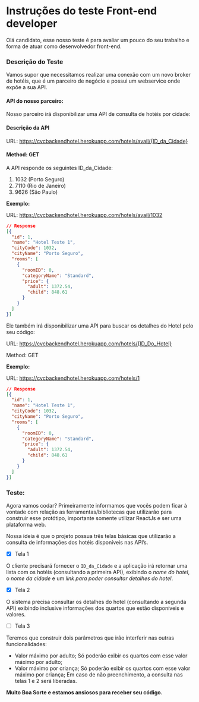 # Instruções do teste Front-end developer

Olá candidato, esse nosso teste é para avaliar um pouco do seu trabalho e forma de atuar como desenvolvedor front-end.

### Descrição do Teste

Vamos supor que necessitamos realizar uma conexão com um novo broker de hotéis, que é um parceiro de negócio e possui um webservice onde expõe a sua API.

#### API do nosso parceiro:

Nosso parceiro irá disponibilizar uma API de consulta de hotéis por cidade:

#### Descrição da API

URL: https://cvcbackendhotel.herokuapp.com/hotels/avail/{ID_da_Cidade}

#### Method: GET

A API responde os seguintes ID_da_Cidade:

1.	1032 (Porto Seguro)
2.	7110 (Rio de Janeiro)
3.	9626 (São Paulo)

**Exemplo:**

URL: https://cvcbackendhotel.herokuapp.com/hotels/avail/1032

```json
// Response
[{
  "id": 1,
  "name": "Hotel Teste 1",
  "cityCode": 1032,
  "cityName": "Porto Seguro",
  "rooms": [
    {
      "roomID": 0,
      "categoryName": "Standard",
      "price": {
        "adult": 1372.54,
        "child": 848.61
      }
    }
  ]
}]
```

Ele também irá disponibilizar uma API para buscar os detalhes do Hotel pelo seu código:

URL: https://cvcbackendhotel.herokuapp.com/hotels/{ID_Do_Hotel}

Method: GET

**Exemplo:**

URL: https://cvcbackendhotel.herokuapp.com/hotels/1

```json
// Response
[{
  "id": 1,
  "name": "Hotel Teste 1",
  "cityCode": 1032,
  "cityName": "Porto Seguro",
  "rooms": [
    {
      "roomID": 0,
      "categoryName": "Standard",
      "price": {
        "adult": 1372.54,
        "child": 848.61
      }
    }
  ]
}]
```

### Teste:

Agora vamos codar? Primeiramente informamos que vocês podem ficar à vontade com relação as ferramentas/bibliotecas que utilizarão para construir esse protótipo, importante somente utilizar ReactJs e ser uma plataforma web.

Nossa ideia é que o projeto possua três telas básicas que utilizarão a consulta de informações dos hotéis disponíveis nas API’s.

- [x] Tela 1

O cliente precisará fornecer o `ID_da_Cidade` e a aplicação irá retornar uma lista com os hotéis (consultando a primeira API), exibindo o *nome do hotel*, o *nome da cidade* e um *link para poder consultar detalhes do hotel*. 

- [x] Tela 2

O sistema precisa consultar os detalhes do hotel (consultando a segunda API) exibindo inclusive informações dos quartos que estão disponíveis e valores.

- [ ] Tela 3

Teremos que construir dois parâmetros que irão interferir nas outras funcionalidades:
- Valor máximo por adulto; Só poderão exibir os quartos com esse valor máximo por adulto;
- Valor máximo por criança; Só poderão exibir os quartos com esse valor máximo por criança;
Em caso de não preenchimento, a consulta nas telas 1 e 2 será liberadas.

**Muito Boa Sorte e estamos ansiosos para receber seu código.**